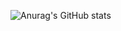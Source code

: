 ![Anurag's GitHub stats](https://github-readme-stats.vercel.app/api?username=PunchCakee&show_icons=true&theme=onedark)
